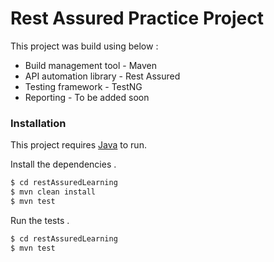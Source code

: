 # Rest Assured Practice Project

This project was build using below  :

  - Build management tool - Maven
  - API automation library - Rest Assured
  - Testing framework - TestNG
  - Reporting - To be added soon

### Installation

This project requires [Java](https://java.com/en/download/)  to run.

Install the dependencies .

```sh
$ cd restAssuredLearning
$ mvn clean install
$ mvn test
```

Run the tests .
```sh
$ cd restAssuredLearning
$ mvn test
```
